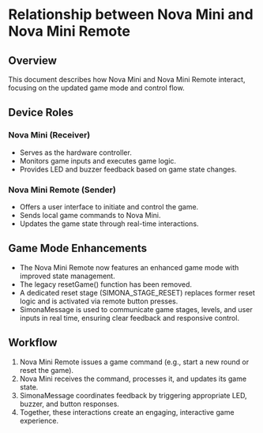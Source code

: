 # Relationship between Nova Mini and Nova Mini Remote

## Overview
This document describes how Nova Mini and Nova Mini Remote interact, focusing on the updated game mode and control flow.

## Device Roles

### Nova Mini (Receiver)
- Serves as the hardware controller.
- Monitors game inputs and executes game logic.
- Provides LED and buzzer feedback based on game state changes.

### Nova Mini Remote (Sender)
- Offers a user interface to initiate and control the game.
- Sends local game commands to Nova Mini.
- Updates the game state through real-time interactions.

## Game Mode Enhancements
- The Nova Mini Remote now features an enhanced game mode with improved state management.
- The legacy resetGame() function has been removed.
- A dedicated reset stage (SIMONA_STAGE_RESET) replaces former reset logic and is activated via remote button presses.
- SimonaMessage is used to communicate game stages, levels, and user inputs in real time, ensuring clear feedback and responsive control.

## Workflow
1. Nova Mini Remote issues a game command (e.g., start a new round or reset the game).
2. Nova Mini receives the command, processes it, and updates its game state.
3. SimonaMessage coordinates feedback by triggering appropriate LED, buzzer, and button responses.
4. Together, these interactions create an engaging, interactive game experience.
